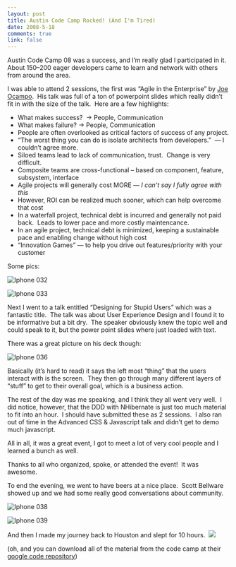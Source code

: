 ```yaml
--- 
layout: post
title: Austin Code Camp Rocked! (And I'm Tired)
date: 2008-5-18
comments: true
link: false
---
```

<p>Austin Code Camp 08 was a success, and I&rsquo;m really glad I participated in it.&nbsp; About 150&ndash;200 eager developers came to learn and network with others from around the area.</p><p>I was able to attend 2 sessions, the first was &ldquo;Agile in the Enterprise&rdquo; by <a href="http://www.lostechies.com/members/agilejoe.aspx" target="_blank">Joe Ocampo</a>.&nbsp; His talk was full of a ton of powerpoint slides which really didn&rsquo;t fit in with the size of the talk.&nbsp; Here are a few highlights:</p><ul><li>What makes success?&nbsp; -&gt; People, Communication</li><li>What makes failure? -&gt;&nbsp;People, Communication</li><li>People are often overlooked as critical factors of success of any project.</li><li>&ldquo;The worst thing you can do is isolate architects from developers.&rdquo;&nbsp; &mdash; I couldn&rsquo;t agree more.&nbsp; </li><li>Siloed teams lead to lack of communication, trust.&nbsp; Change is very difficult.</li><li>Composite teams are cross-functional &ndash; based on component, feature, subsystem, interface</li><li>Agile projects will generally cost MORE &mdash; <em>I can&rsquo;t say I fully agree with this</em></li><li>However, ROI can be realized much sooner, which can help overcome that cost</li><li>In a waterfall project, technical debt is incurred and generally not paid back.&nbsp; Leads to lower pace and more costly maintencance.</li><li>In an agile project, technical debt is minimized, keeping a sustainable pace and enabling change without high cost</li><li>&ldquo;Innovation Games&rdquo; &mdash; to help you drive out features/priority with your customer</li></ul><p>Some pics:</p><p><img src="/images/iphone_20032_small_.jpg" alt="Iphone 032"  border="0"  /></p><p><img src="/images/iphone_20033_small_.jpg" alt="Iphone 033"  border="0"  /></p><p>Next I went to a talk entitled &ldquo;Designing for Stupid Users&rdquo; which was a fantastic title.&nbsp; The talk was about User Experience Design and I found it to be informative but a bit dry.&nbsp; The speaker obviously knew the topic well and could speak to it, but the power point slides where just loaded with text.</p><p>There was a great picture on his deck though:</p><p><img src="/images/iphone_20036_small_.jpg" alt="Iphone 036"  border="0"  /></p><p>Basically (it&rsquo;s hard to read) it says the left most &ldquo;thing&rdquo; that the users interact with is the screen.&nbsp; They then go through many different layers of &ldquo;stuff&rdquo; to get to their overall goal, which is a business action.</p><p>The rest of the day was me speaking, and I think they all went very well.&nbsp; I did notice, however, that the DDD with NHibernate is just too much material to fit into an hour.&nbsp;&nbsp;I should have submitted these as 2 sessions.&nbsp; I also ran out of time in the Advanced CSS &amp; Javascript talk and didn&rsquo;t get to demo much javascript.</p><p>All in all, it was a great event, I got to meet a lot of very cool people and I learned a bunch as well.</p><p>Thanks to all who organized, spoke, or attended the event!&nbsp; It was awesome.</p><p>To end the evening, we went to have beers at a nice place.&nbsp; Scott Bellware showed up and we had some really good conversations about community.</p><p><img src="/images/iphone_20038_small_.jpg" alt="Iphone 038"  border="0"  /></p><p><img src="/images/iphone_20039_small_.jpg" alt="Iphone 039"  border="0"  /></p><p>And then I made my journey back to Houston and slept for 10 hours.&nbsp; <img src="/images/smile3___.gif"   /></p><p>(oh, and you can download all of the material from the code camp at their <a href="http://code.google.com/p/austincodecamp08/" target="_blank">google code repository</a>)</p><p>&nbsp;</p>
